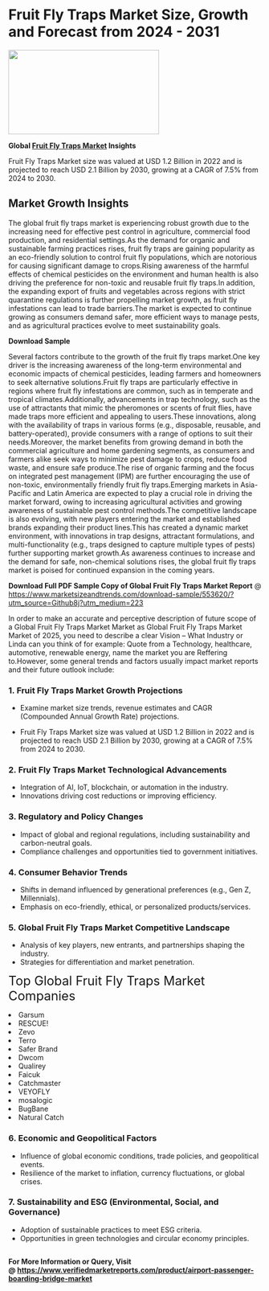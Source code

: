 <H1>Fruit Fly Traps Market Size, Growth and Forecast from 2024 - 2031</H1><img class="aligncenter size-medium wp-image-584254" src="https://thirdeyenews.in/wp-content/uploads/2024/09/Global-Market-Research-300x168.jpeg" alt="" width="300" height="168" /><p><strong>Global&nbsp;<a href="https://www.marketsizeandtrends.com/download-sample/553620/?utm_source=Github8j?utm_medium=223">Fruit Fly Traps Market</a> Insights</strong></p><p>Fruit Fly Traps Market size was valued at USD 1.2 Billion in 2022 and is projected to reach USD 2.1 Billion by 2030, growing at a CAGR of 7.5% from 2024 to 2030.</p><p><h2>Market Growth Insights</h2> <p>The global fruit fly traps market is experiencing robust growth due to the increasing need for effective pest control in agriculture, commercial food production, and residential settings.As the demand for organic and sustainable farming practices rises, fruit fly traps are gaining popularity as an eco-friendly solution to control fruit fly populations, which are notorious for causing significant damage to crops.Rising awareness of the harmful effects of chemical pesticides on the environment and human health is also driving the preference for non-toxic and reusable fruit fly traps.In addition, the expanding export of fruits and vegetables across regions with strict quarantine regulations is further propelling market growth, as fruit fly infestations can lead to trade barriers.The market is expected to continue growing as consumers demand safer, more efficient ways to manage pests, and as agricultural practices evolve to meet sustainability goals.</p> <p><strong>Download Sample</strong></p> <p>Several factors contribute to the growth of the fruit fly traps market.One key driver is the increasing awareness of the long-term environmental and economic impacts of chemical pesticides, leading farmers and homeowners to seek alternative solutions.Fruit fly traps are particularly effective in regions where fruit fly infestations are common, such as in temperate and tropical climates.Additionally, advancements in trap technology, such as the use of attractants that mimic the pheromones or scents of fruit flies, have made traps more efficient and appealing to users.These innovations, along with the availability of traps in various forms (e.g., disposable, reusable, and battery-operated), provide consumers with a range of options to suit their needs.Moreover, the market benefits from growing demand in both the commercial agriculture and home gardening segments, as consumers and farmers alike seek ways to minimize pest damage to crops, reduce food waste, and ensure safe produce.The rise of organic farming and the focus on integrated pest management (IPM) are further encouraging the use of non-toxic, environmentally friendly fruit fly traps.Emerging markets in Asia-Pacific and Latin America are expected to play a crucial role in driving the market forward, owing to increasing agricultural activities and growing awareness of sustainable pest control methods.The competitive landscape is also evolving, with new players entering the market and established brands expanding their product lines.This has created a dynamic market environment, with innovations in trap designs, attractant formulations, and multi-functionality (e.g., traps designed to capture multiple types of pests) further supporting market growth.As awareness continues to increase and the demand for safe, non-chemical solutions rises, the global fruit fly traps market is poised for continued expansion in the coming years.</p> <p><span class=""><strong>Download Full PDF Sample Copy of Global Fruit Fly Traps Market Report</strong> @ <a href="https://www.marketsizeandtrends.com/download-sample/553620/?utm_source=Github8j?utm_medium=223" target="_blank">https://www.marketsizeandtrends.com/download-sample/553620/?utm_source=Github8j?utm_medium=223</a></span></p><p>In order to make an accurate and perceptive description of future scope of a Global&nbsp;Fruit Fly Traps Market Market as Global&nbsp;Fruit Fly Traps Market Market of 2025, you need to describe a clear Vision &ndash; What Industry or Linda can you think of for example: Quote from a Technology, healthcare, automotive, renewable energy, name the market you are Reffering to.However, some general trends and factors usually impact market reports and their future outlook include:</p><h3>1.&nbsp;<strong>Fruit Fly Traps Market Growth Projections</strong></h3><ul><li>Examine market size trends, revenue estimates and CAGR (Compounded Annual Growth Rate) projections.</li><li><p>Fruit Fly Traps Market size was valued at USD 1.2 Billion in 2022 and is projected to reach USD 2.1 Billion by 2030, growing at a CAGR of 7.5% from 2024 to 2030.</p></li></ul><h3>2.&nbsp;<strong>Fruit Fly Traps Market Technological Advancements</strong></h3><ul><li>Integration of AI, IoT, blockchain, or automation in the industry.</li><li>Innovations driving cost reductions or improving efficiency.</li></ul><h3>3.&nbsp;<strong>Regulatory and Policy Changes</strong></h3><ul><li>Impact of global and regional regulations, including sustainability and carbon-neutral goals.</li><li>Compliance challenges and opportunities tied to government initiatives.</li></ul><h3>4.&nbsp;<strong>Consumer Behavior Trends</strong></h3><ul><li>Shifts in demand influenced by generational preferences (e.g., Gen Z, Millennials).</li><li>Emphasis on eco-friendly, ethical, or personalized products/services.</li></ul><h3>5.&nbsp;<strong>Global Fruit Fly Traps Market Competitive Landscape</strong></h3><ul><li>Analysis of key players, new entrants, and partnerships shaping the industry.</li><li>Strategies for differentiation and market penetration.</li></ul><p data-pm-slice="1 1 []"><span style="color: inherit; font-family: inherit; font-size: 25px;">Top Global Fruit Fly Traps Market Companies</span></p><div class="" data-test-id=""><p><li>Garsum</li><li> RESCUE!</li><li> Zevo</li><li> Terro</li><li> Safer Brand</li><li> Dwcom</li><li> Qualirey</li><li> Faicuk</li><li> Catchmaster</li><li> VEYOFLY</li><li> mosalogic</li><li> BugBane</li><li> Natural Catch</li></p></div><h3>6.&nbsp;<strong>Economic and Geopolitical Factors</strong></h3><ul><li>Influence of global economic conditions, trade policies, and geopolitical events.</li><li>Resilience of the market to inflation, currency fluctuations, or global crises.</li></ul><h3>7.&nbsp;<strong>Sustainability and ESG (Environmental, Social, and Governance)</strong></h3><ul><li>Adoption of sustainable practices to meet ESG criteria.</li><li>Opportunities in green technologies and circular economy principles.</li></ul><h2><strong style="font-size: 14px;">For More Information or Query, Visit @&nbsp;</strong><a style="background-color: #ffffff; font-size: 14px;" href="https://www.marketsizeandtrends.com/report/fruit-fly-traps-market/" target="_blank">https://www.verifiedmarketreports.com/product/airport-passenger-boarding-bridge-market</a></h2>